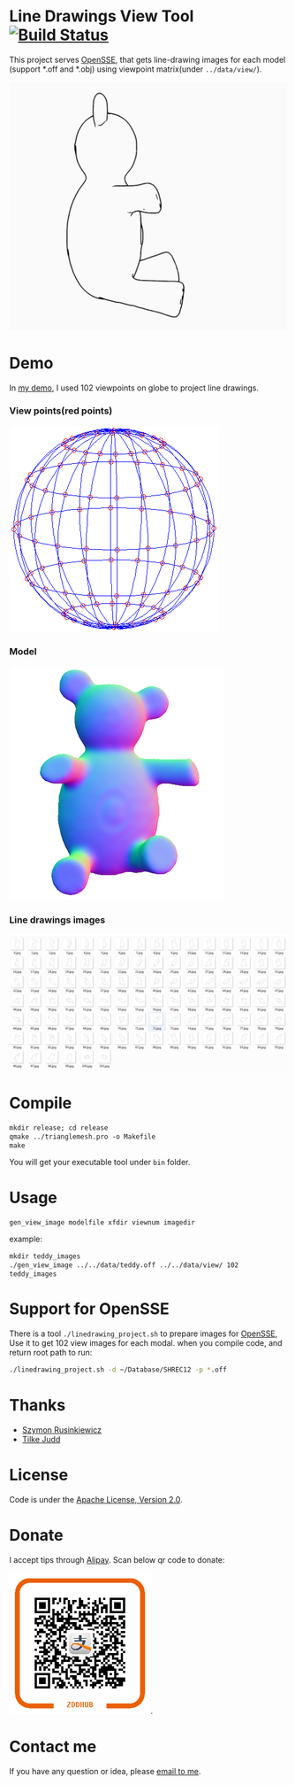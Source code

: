 Line Drawings View Tool [![Build Status](https://travis-ci.org/zddhub/trianglemesh.svg?branch=master)](https://travis-ci.org/zddhub/trianglemesh) 
=======================

This project serves [OpenSSE](https://github.com/zddhub/opensse), that gets line-drawing images for each model (support *.off and *.obj) using viewpoint matrix(under `../data/view/`).

![line drawings](data/teddy_line_drawings.gif "Line drawings")


Demo
====

In [my demo](http://opensse.com), I used 102 viewpoints on globe to project line drawings.

### View points(red points)

![view points](data/viewpoints.png)

### Model

![teddy](data/teddy.png)

### Line drawings images

![line drawings](data/teddy_line_drawings.png)


Compile
=======

```shell
mkdir release; cd release
qmake ../trianglemesh.pro -o Makefile
make
```

You will get your executable tool under `bin` folder.

Usage
=====
```shell
gen_view_image modelfile xfdir viewnum imagedir
```
example:
```shell
mkdir teddy_images
./gen_view_image ../../data/teddy.off ../../data/view/ 102 teddy_images
```

Support for OpenSSE
===================

There is a tool `./linedrawing_project.sh` to prepare images for [OpenSSE](https://github.com/zddhub/opensse/wiki/How-to-train-data#get-line-drawing-views), Use it to get 102 view images for each modal. when you compile code, and return root path to run:

```sh
./linedrawing_project.sh -d ~/Database/SHREC12 -p *.off
```

Thanks
======
- [Szymon Rusinkiewicz](http://www.cs.princeton.edu/~smr/)
- [Tilke Judd](http://people.csail.mit.edu/tjudd/)

License
=======

Code is under the [Apache License, Version 2.0](http://www.apache.org/licenses/LICENSE-2.0).

Donate
======

I accept tips through [Alipay](http://img.blog.csdn.net/20140506233949640). Scan below qr code to donate:

![Alipay](data/alipay.png "Donation").

Contact me
==========

If you have any question or idea, please [email to me](mailto:zddhub@gmail.com).
